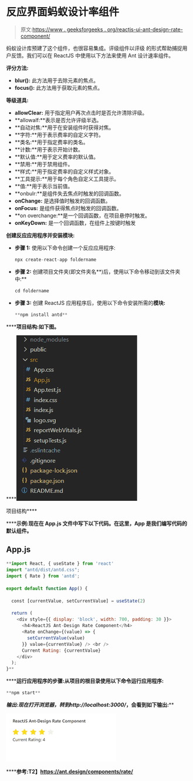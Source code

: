 # 反应界面蚂蚁设计率组件

> 原文:[https://www . geeksforgeeks . org/reactjs-ui-ant-design-rate-component/](https://www.geeksforgeeks.org/reactjs-ui-ant-design-rate-component/)

蚂蚁设计库预建了这个组件，也很容易集成。评级组件以评级 的形式帮助捕捉用户反馈。我们可以在 ReactJS 中使用以下方法来使用 Ant 设计速率组件。

**评分方法:**

*   **blur():** 此方法用于去除元素的焦点。
*   **focus():** 此方法用于获取元素的焦点。

**等级道具:**

*   **allowClear:** 用于指定用户再次点击时是否允许清除评级。
*   **allowalf:**表示是否允许评级半选。
*   **自动对焦:**用于在安装组件时获得对焦。
*   **字符:**用于表示费率的自定义字符。
*   **类名:**用于指定费率的类名。
*   **计数:**用于表示开始计数。
*   **默认值:**用于定义费率的默认值。
*   **禁用:**用于禁用组件。
*   **样式:**用于指定费率的自定义样式对象。
*   **工具提示:**用于每个角色自定义工具提示。
*   **值:**用于表示当前值。
*   **onbulr:**是组件失去焦点时触发的回调函数。
*   **onChange:** 是选择值时触发的回调函数。
*   **onFocus:** 是组件获得焦点时触发的回调函数。
*   **on overchange:**是一个回调函数，在项目悬停时触发。
*   **onKeyDown:** 是一个回调函数，在组件上按键时触发

**创建反应应用程序并安装模块:**

*   **步骤 1:** 使用以下命令创建一个反应应用程序:

    ```jsx
    npx create-react-app foldername
    ```

*   **步骤 2:** 创建项目文件夹(即文件夹名**)后，使用以下命令移动到该文件夹中:**

    ```jsx
    cd foldername
    ```

*   **步骤 3:** 创建 ReactJS 应用程序后，使用以下命令安装所需的****模块:****

    ```jsx
    **npm install antd**
    ```

******项目结构:**如下图。****

****![](img/f04ae0d8b722a9fff0bd9bd138b29c23.png)

项目结构**** 

******示例:**现在在 **App.js** 文件中写下以下代码。在这里，App 是我们编写代码的默认组件。****

## ****App.js****

```jsx
**import React, { useState } from 'react'
import "antd/dist/antd.css";
import { Rate } from 'antd';

export default function App() {

  const [currentValue, setCurrentValue] = useState(2)

  return (
    <div style={{ display: 'block', width: 700, padding: 30 }}>
      <h4>ReactJS Ant-Design Rate Component</h4>
      <Rate onChange={(value) => {
        setCurrentValue(value)
      }} value={currentValue} /> <br />
      Current Rating: {currentValue}
    </div>
  );
}**
```

******运行应用程序的步骤:**从项目的根目录使用以下命令运行应用程序:****

```jsx
**npm start**
```

******输出:**现在打开浏览器，转到***http://localhost:3000/***，会看到如下输出:****

****![](img/0b65deefc7d7165b0ef17886a748d6e7.png)****

******参考:**T2】https://ant.design/components/rate/****